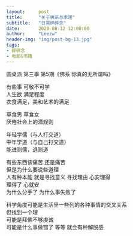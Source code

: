 ```yaml
---
layout:     post
title:      "关于佛系与求理"
subtitle:   "日常碎碎念"
date:       2020-08-12 12:00:00
author:     "Leezw"
header-img: "img/post-bg-13.jpg"
tags:
- 碎碎念
- 电影&书籍
---
```


>   
圆桌派 第三季 第5期《佛系 你真的无所谓吗》

有些事 可敬不可学     
人生欲 满足程度     
衣食满足，美和艺术的满足     

草食男 草食女     
厌倦社会上的潜规则     

年轻学儒（与人打交道）     
中年学道（与自己打交道）     
能进则儒，退则道     

有些东西该痛苦 还是痛苦     
但是为什么要说些道理     
人有种本能 就是寻找意义 寻找理由  心安理得     
理得了 心就安     
为什么分手了 为什么事失败了     

科学角度可能是生活里一些列的各种事情的交叉关系     
但找到一个理          
可能是拜佛不够虔诚           
可能是什么事做错了 等等
就会有种解脱感          



